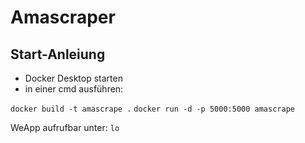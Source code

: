 # Amascraper

## Start-Anleiung

- Docker Desktop starten
- in einer cmd ausführen:

`docker build -t amascrape .`
`docker run -d -p 5000:5000 amascrape`

WeApp aufrufbar unter:
`lo`
